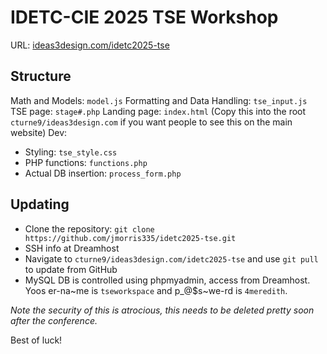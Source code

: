 # IDETC-CIE 2025 TSE Workshop
URL: [ideas3design.com/idetc2025-tse](https://www.ideas3design.com/idetc2025-tse)

## Structure
Math and Models: `model.js`
Formatting and Data Handling: `tse_input.js`
TSE page: `stage#.php`
Landing page: `index.html` (Copy this into the root `cturne9/ideas3design.com` if you want people to see this on the main website)
Dev:
- Styling: `tse_style.css`
- PHP functions: `functions.php`
- Actual DB insertion: `process_form.php`

## Updating
- Clone the repository: `git clone https://github.com/jmorris335/idetc2025-tse.git`
- SSH info at Dreamhost
- Navigate to `cturne9/ideas3design.com/idetc2025-tse` and use `git pull` to update from GitHub
- MySQL DB is controlled using phpmyadmin, access from Dreamhost. Yoos er-na~me is `tseworkspace` and p_@$s~we-rd is `4meredith`.

*Note the security of this is atrocious, this needs to be deleted pretty soon after the conference.*

Best of luck!

